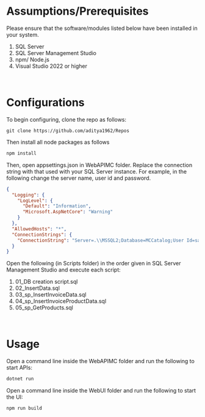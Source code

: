 # Assumptions/Prerequisites

Please ensure that the software/modules listed below have been installed in your system.

1. SQL Server
2. SQL Server Management Studio
3. npm/ Node.js
4. Visual Studio 2022 or higher

<br/>

# Configurations

To begin configuring, clone the repo as follows:

```git
git clone https://github.com/aditya1962/Repos
```

Then install all node packages as follows

```cmd
npm install
```

Then, open appsettings.json in WebAPIMC folder. Replace the connection string with that used with your SQL Server instance. For example, in the following change the server name, user id and password.

```json
{
  "Logging": {
    "LogLevel": {
      "Default": "Information",
      "Microsoft.AspNetCore": "Warning"
    }
  },
  "AllowedHosts": "*",
  "ConnectionStrings": {
    "ConnectionString": "Server=.\\MSSQL2;Database=MCCatalog;User Id=sa; Password=12341234;TrustServerCertificate=True;"
  }
}
```

Open the following (in Scripts folder) in the order given in SQL Server Management Studio and execute each script:

1. 01_DB creation script.sql
2. 02_InsertData.sql
3. 03_sp_InsertInvoiceData.sql
4. 04_sp_InsertInvoiceProductData.sql
5. 05_sp_GetProducts.sql

<br/>

# Usage

Open a command line inside the WebAPIMC folder and run the following to start APIs:

```cmd
dotnet run
```

Open a command line inside the WebUI folder and run the following to start the UI:

```cmd
npm run build
```